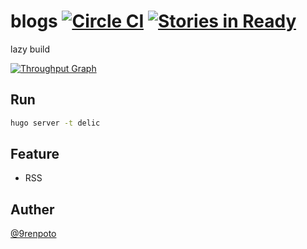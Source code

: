 # blogs [![Circle CI](https://circleci.com/gh/9renpoto/blogs/tree/master.svg?style=svg&circle-token=424262aaeba9cfbb119a1aef7b9b2634a2d9d3c3)](https://circleci.com/gh/9renpoto/blogs/tree/master) [![Stories in Ready](https://badge.waffle.io/9renpoto/blogs.svg?label=WIP&title=WIP)](http://waffle.io/9renpoto/blogs)
lazy build

[![Throughput Graph](https://graphs.waffle.io/9renpoto/blogs/throughput.svg)](https://waffle.io/9renpoto/blogs/metrics/throughput)

## Run

```sh
hugo server -t delic
```

## Feature

- RSS

## Auther

[@9renpoto](https://twitter.com/9renpoto)
